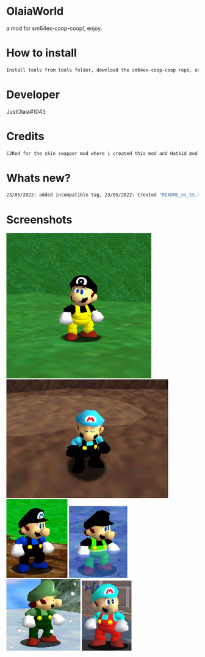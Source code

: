 # OlaiaWorld
a mod for sm64ex-coop-coop!, enjoy.
# How to install
```sh
Install tools from tools folder, download the sm64ex-coop-coop repo, extract the zip and drop the folder "olaiaworld" in sm64ex-coop-coop/mods (if you want to use the mod with a compiled version then drop the folder in sm64ex-coop-coop/build/us_pc/mods, and the other thing to do is optional), compile with external data then done!
```
# Developer
JustOlaia#1043
# Credits
```sh
CJRed for the skin swapper mod where i created this mod and Hatkid mod for the old moveset (and for the almost released glitchy olaiaworld), Altiami for the star heal mod used in olaiaworld v5
```
# Whats new?
```sh
23/05/2022: added incompatible tag, 23/05/2022: Created "README_es_ES.md" as a spanish translation, 26/05/2022 Added zax as a character due to a request he made
```
# Screenshots
![](images/olaia.png) ![](images/diego.png)
![](images/alex.png) ![](images/wisam.png) ![](images/emerald.png) ![](images/washiton.png)
